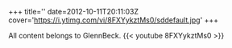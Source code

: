 +++
title=''
date=2012-10-11T20:11:03Z
cover='https://i.ytimg.com/vi/8FXYykztMs0/sddefault.jpg'
+++

All content belongs to GlennBeck.
{{< youtube 8FXYykztMs0 >}}
